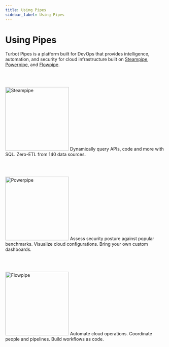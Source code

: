```yaml
---
title: Using Pipes
sidebar_label: Using Pipes
---
```


# Using Pipes

Turbot Pipes is a platform built for DevOps that provides intelligence, automation, and security for cloud infrastructure built on [Steampipe](/pipes/docs/using/steampipe/), [Powerpipe](/pipes/docs/using/powerpipe/), and [Flowpipe](/pipes/docs/using/flowpipe/).



<!--
| |
|-------|----
| <a href="/pipes/docs/using/steampipe/"> <img src="/images/docs/pipes/steampipe_logo_wordmark.png" alt="Steampipe"  width="200pt"/></a> | Dynamically query APIs, code and more with SQL. Zero-ETL from 140 data sources.
|<a href="/pipes/docs/using/powerpipe/"> <img src="/images/docs/pipes/powerpipe_wordmark.png" alt="Powerpipe"  width="200pt"/></a> | Assess security posture against popular benchmarks. Visualize cloud configurations. Bring your own custom dashboards.
| <a href="/pipes/docs/using/flowpipe/"> <img src="/images/docs/pipes/flowpipe_wordmark.png" alt="Flowpipe"  width="200pt"/></a> | Automate cloud operations. Coordinate people and pipelines. Build workflows as code.


-->

<br />  <br />


<a href="/pipes/docs/using/steampipe/"> <img src="/images/docs/pipes/steampipe_logo_wordmark.png" alt="Steampipe"  width="200pt"/></a> Dynamically query APIs, code and more with SQL. Zero-ETL from 140 data sources.

<br />  <br />

<a href="/pipes/docs/using/powerpipe/"> <img src="/images/docs/pipes/powerpipe_wordmark.png" alt="Powerpipe"  width="200pt"/></a> Assess security posture against popular benchmarks. Visualize cloud configurations. Bring your own custom dashboards.

<br />  <br />


<a href="/pipes/docs/using/flowpipe/"> <img src="/images/docs/pipes/flowpipe_wordmark.png" alt="Flowpipe"  width="200pt"/></a> Automate cloud operations. Coordinate people and pipelines. Build workflows as code.



<!--

[![Steampipe](/images/docs/pipes/steampipe_logo_wordmark.png)](/pipes/docs/using/steampipe/) Dynamically query APIs, code and more with SQL. Zero-ETL from 140 data sources.

[![Powerpipe](/images/docs/pipes/powerpipe_wordmark.png)](/pipes/docs/using/powerpipe/) Assess security posture against popular benchmarks. Visualize cloud configurations. Bring your own custom dashboards.

[![Flowpipe](/images/docs/pipes/flowpipe_wordmark.png)](/pipes/docs/using/flowpipe/) Automate cloud operations. Coordinate people and pipelines. Build workflows as code.
-->
<!--
 Its easy to [get started](/pipes/docs/)!  Create a [workspace](/pipes/docs/workspaces) and add some [connections](/pipes/docs/connections).  you can query your data from the online [interactive query console](/pipes/docs/queries) or [connect](/pipes/docs/connect) to your workspaces with any Postgres-compatible application.   Install [mods](/pipes/docs/mods) to visualize your data with [dashboards](/pipes/docs/dashboards).  Create [snapshots](/pipes/docs/dashboards#saving--sharing-snapshots) and share them with others on-demand or on a [schedule](/pipes/docs/dashboards#scheduling-snapshots).
-->




<!--
![Steampipe](/images/docs/pipes/steampipe_logo_wordmark_color.svg)
![Powerpipe](/images/docs/pipes/powerpipe_wordmark.svg)
![Flowpipe](/images/docs/pipes/flowpipe_wordmark.svg)

[Steampipe](/pipes/docs/using/steampipe/): 
[Powerpipe](/pipes/docs/using/powerpipe/): 
[Flowpipe](/pipes/docs/using/flowpipe/): 
-->
